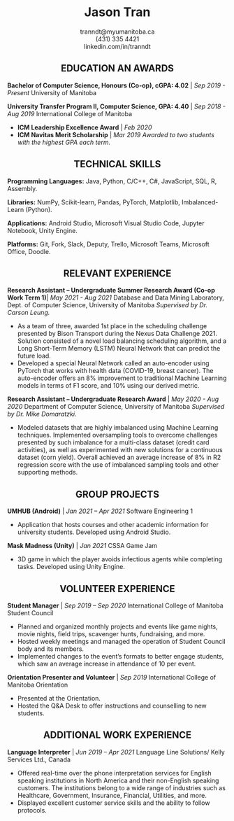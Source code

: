 # <center> Jason Tran </center>

<center>tranndt@myumanitoba.ca</center>
<center>(431) 335 4421</center>
<center>linkedin.com/in/tranndt</center>

## <center>EDUCATION AN AWARDS </center>

**Bachelor of Computer Science, Honours (Co-op), cGPA: 4.02**     | *Sep 2019 - Present*
University of Manitoba

**University Transfer Program II, Computer Science, GPA: 4.40** |  *Sep 2018 - Aug 2019*
International College of Manitoba

- **ICM Leadership Excellence Award** \| *Feb 2020*
- **ICM Navitas Merit Scholarship** | *Mar 2019*
*Awarded to two students with the highest GPA each term.*

## <center> TECHNICAL SKILLS</center>

**Programming Languages:** Java, Python, C/C++, C#, JavaScript, SQL, R, Assembly.

**Libraries:** NumPy, Scikit-learn, Pandas, PyTorch, Matplotlib, Imbalanced-Learn (Python).

**Applications:** Android Studio, Microsoft Visual Studio Code, Jupyter Notebook, Unity Engine.

**Platforms:** Git, Fork, Slack, Deputy, Trello, Microsoft Teams, Microsoft Office, Doodle.

## <center> RELEVANT EXPERIENCE</center>

**Research Assistant – Undergraduate Summer Research Award (Co-op Work Term 1)**| *May 2021 - Aug 2021*
Database and Data Mining Laboratory, Dept. of Computer Science, University of Manitoba
*Supervised by Dr. Carson Leung.*

- As a team of three, awarded 1st place in the scheduling challenge presented by Bison Transport during the Nexus Data Challenge 2021. Solution consisted of a novel load balancing scheduling algorithm, and a Long Short-Term Memory (LSTM) Neural Network that can predict the future load.
- Developed a special Neural Network called an auto-encoder using PyTorch that works with health data (COVID-19, breast cancer). The auto-encoder offers an 8% improvement to traditional Machine Learning models in terms of F1 score, and 10% using our derived metric.

**Research Assistant – Undergraduate Research Award** | *May 2020 - Aug 2020*
Department of Computer Science, University of Manitoba
*Supervised by Dr. Mike Domaratzki.*

- Modeled datasets that are highly imbalanced using Machine Learning techniques. Implemented oversampling tools to overcome challenges presented by such imbalance for a multi-class dataset (credit card activities), as well as experimented with new solutions for a continuous dataset (corn yield). Overall achieved an average increase of 8% in R2 regression score with the use of imbalanced sampling tools and other supporting methods.

## <center> GROUP PROJECTS</center>

**UMHUB (Android)** | *Jan 2021 – Apr 2021*
Software Engineering 1 

- Application that hosts courses and other academic information for university students. Developed using Android Studio.

**Mask Madness (Unity)** | *Jan 2021*
CSSA Game Jam 

- 3D game in which the player avoids infectious agents while completing tasks. Developed using Unity Engine.

## <center> VOLUNTEER EXPERIENCE</center>

**Student Manager** | *Sep 2019 – Sep 2020*
International College of Manitoba Student Council

- Planned and organized monthly projects and events like game nights, movie nights, field trips, scavenger hunts, fundraising, and more.
- Hosted weekly meetings and managed the operation of Student Council body and its members.
- Implemented changes to the event’s formats to better engage students, which saw an average increase in attendance of 10 per event.

**Orientation Presenter and Volunteer** | *Sep 2019*
International College of Manitoba Orientation 

- Presented at the Orientation.
- Hosted the Q&A Desk to offer instructions and counselling to new students.

## <center>ADDITIONAL WORK EXPERIENCE</center>

**Language Interpreter** | *Jun 2019 – Apr 2021*
Language Line Solutions/ Kelly Services Ltd., Canada 

- Offered real-time over the phone interpretation services for English speaking institutions in North America and their non-English speaking customers. The institutions belong to a wide range of industries such as Healthcare, Government, Insurance, Financial, Utilities, and more.
- Displayed excellent customer service skills and the ability to follow protocols.
